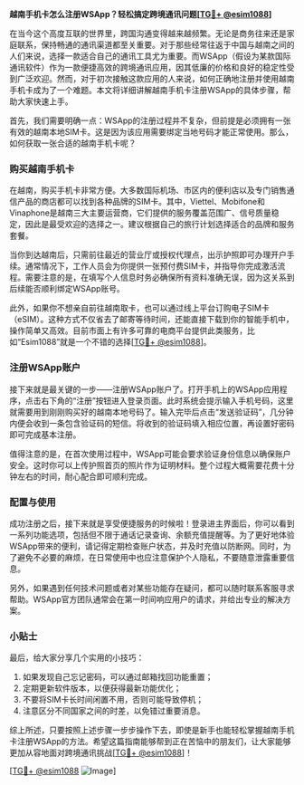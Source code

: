 **越南手机卡怎么注册WSApp？轻松搞定跨境通讯问题[[TG💪+ @esim1088](https://t.me/s/esim1088)]**

在当今这个高度互联的世界里，跨国沟通变得越来越频繁。无论是商务往来还是家庭联系，保持畅通的通讯渠道都至关重要。对于那些经常往返于中国与越南之间的人们来说，选择一款适合自己的通讯工具尤为重要。而WSApp（假设为某款国际通讯软件）作为一款便捷高效的跨境通讯应用，因其低廉的价格和良好的稳定性受到广泛欢迎。然而，对于初次接触这款应用的人来说，如何正确地注册并使用越南手机卡成为了一个难题。本文将详细讲解越南手机卡注册WSApp的具体步骤，帮助大家快速上手。

首先，我们需要明确一点：WSApp的注册过程并不复杂，但前提是必须拥有一张有效的越南本地SIM卡。这是因为该应用需要绑定当地号码才能正常使用。那么，如何获取一张合适的越南手机卡呢？

### 购买越南手机卡

在越南，购买手机卡非常方便。大多数国际机场、市区内的便利店以及专门销售通信产品的商店都可以找到各种品牌的SIM卡。其中，Viettel、Mobifone和Vinaphone是越南三大主要运营商，它们提供的服务覆盖范围广、信号质量稳定，因此是最受欢迎的选择之一。建议根据自己的旅行计划选择适合的品牌和服务套餐。

当你到达越南后，只需前往最近的营业厅或授权代理点，出示护照即可办理开户手续。通常情况下，工作人员会为你提供一张预付费SIM卡，并指导你完成激活流程。需要注意的是，在填写个人信息时务必确保所有资料准确无误，因为这关系到后续能否顺利绑定WSApp账号。

此外，如果你不想亲自前往越南取卡，也可以通过线上平台订购电子SIM卡（eSIM）。这种方式不仅省去了邮寄等待时间，还能直接下载到你的智能手机中，操作简单又高效。目前市面上有许多可靠的电商平台提供此类服务，比如“Esim1088”就是一个不错的选择[[TG💪+ @esim1088](https://t.me/s/esim1088)]。

### 注册WSApp账户

接下来就是最关键的一步——注册WSApp账户了。打开手机上的WSApp应用程序，点击右下角的“注册”按钮进入登录页面。此时系统会提示输入手机号码，这里就需要用到刚刚购买好的越南本地号码了。输入完毕后点击“发送验证码”，几分钟内便会收到一条包含验证码的短信。将收到的验证码填入相应位置，再设置好密码即可完成基本注册。

值得注意的是，在首次使用过程中，WSApp可能会要求验证身份信息以确保账户安全。这时你可以上传护照首页的照片作为证明材料。整个过程大概需要花费十分钟左右的时间，耐心配合即可顺利完成。

### 配置与使用

成功注册之后，接下来就是享受便捷服务的时候啦！登录进主界面后，你可以看到一系列功能选项，包括但不限于通话记录查询、余额充值提醒等。为了更好地体验WSApp带来的便利，请记得定期检查账户状态，并及时充值以防断网。同时，为了避免不必要的麻烦，在日常使用中也应注意保护个人隐私，不要随意泄露重要信息。

另外，如果遇到任何技术问题或者对某些功能存在疑问，都可以随时联系客服寻求帮助。WSApp官方团队通常会在第一时间响应用户的请求，并给出专业的解决方案。

### 小贴士

最后，给大家分享几个实用的小技巧：
1. 如果发现自己忘记密码，可以通过邮箱找回功能重置；
2. 定期更新软件版本，以便获得最新功能优化；
3. 不要将SIM卡长时间闲置不用，否则可能导致停机；
4. 注意区分不同国家之间的时差，以免错过重要消息。

综上所述，只要按照上述步骤一步步操作下去，即使是新手也能轻松掌握越南手机卡注册WSApp的方法。希望这篇指南能够帮到正在苦恼中的朋友们，让大家能够更加从容地面对跨境通讯挑战[[TG💪+ @esim1088](https://t.me/s/esim1088)]！

[[TG💪+ @esim1088](https://t.me/s/esim1088) ![Image](https://i.postimg.cc/4NQfJmqS/Snipaste-2025-05-13-00-14-12.png)]